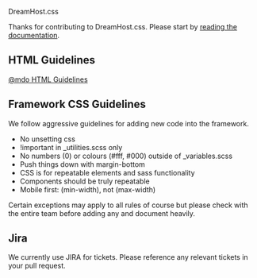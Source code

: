 DreamHost.css

Thanks for contributing to DreamHost.css. Please start by [reading the documentation](http://dreamhost.github.io/dreamhost.css).

## HTML Guidelines

[@mdo HTML Guidelines](http://codeguide.co/#html)

## Framework CSS Guidelines

We follow aggressive guidelines for adding new code into the framework.

* No unsetting css
* !important in _utilities.scss only
* No numbers (0) or colours (#fff, #000) outside of _variables.scss
* Push things down with margin-bottom
* CSS is for repeatable elements and sass functionality
* Components should be truly repeatable
* Mobile first: (min-width), not (max-width)

Certain exceptions may apply to all rules of course but please check with the entire team before adding any and document heavily.

## Jira
We currently use JIRA for tickets. Please reference any relevant tickets in your pull request.
